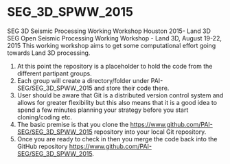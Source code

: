 # SEG_3D_SPWW_2015
SEG 3D Seismic Processing Working Workshop Houston 2015- Land 3D
SEG Open Seismic Processing Working Workshop - Land 3D, August 19-22, 2015
This working workshop aims to get some computational effort going towards Land 3D processing.
1. At this point the repository is a placeholder to hold the code from the different partipant groups. 
2. Each group will create a directory/folder under PAI-SEG/SEG_3D_SPWW_2015 and store their code there.
3. User should be aware that Git is a distributed version control system and allows for greater flexibility but this also means that it is a
good idea to spend a few minutes planning your strategy before you start cloning/coding etc.
4. The basic premise is that you clone the https://www.github.com/PAI-SEG/SEG_3D_SPWW_2015 repository into your local Git repository.
5. Once you are ready to check in then you merge the code back into the GitHub repository https://www.github.com/PAI-SEG/SEG_3D_SPWW_2015.
